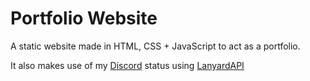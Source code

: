 # Portfolio Website
 
A static website made in HTML, CSS + JavaScript to act as a portfolio.

It also makes use of my [Discord](https://glymps.xyz/discord) status using [LanyardAPI](https://github.com/Phineas/lanyard/)
